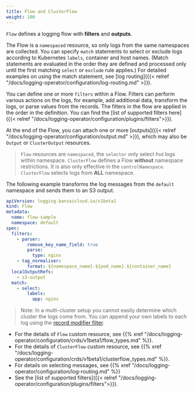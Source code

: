 ```yaml
---
title: Flow and ClusterFlow
weight: 100
---
```


`Flow` defines a logging flow with **filters** and **outputs**.

The Flow is a `namespaced` resource, so only logs from the same namespaces are collected. You can specify `match` statements to select or exclude logs according to Kubernetes `labels`, container and host names. (Match statements are evaluated in the order they are defined and processed only until the first matching `select` or `exclude` rule applies.) For detailed examples on using the match statement, see [log routing]({{< relref "/docs/logging-operator/configuration/log-routing.md" >}}).

You can define one or more `filters` within a Flow. Filters can perform various actions on the logs, for example, add additional data, transform the logs, or parse values from the records.
The filters in the flow are applied in the order in the definition. You can find the [list of supported filters here]({{< relref "/docs/logging-operator/configuration/plugins/filters">}}).

At the end of the Flow, you can attach one or more [outputs]({{< relref "/docs/logging-operator/configuration/output.md" >}}), which may also be `Output` or `ClusterOutput` resources.

> `Flow` resources are `namespaced`, the `selector` only select `Pod` logs within namespace.
> `ClusterFlow` defines a Flow **without** namespace restrictions. It is also only effective in the `controlNamespace`.
 `ClusterFlow` selects logs from **ALL** namespace.

The following example transforms the log messages from the `default` namespace and sends them to an S3 output.

```yaml
apiVersion: logging.banzaicloud.io/v1beta1
kind: Flow
metadata:
  name: flow-sample
  namespace: default
spec:
  filters:
    - parser:
        remove_key_name_field: true
        parse:
          type: nginx
    - tag_normaliser:
        format: ${namespace_name}.${pod_name}.${container_name}
  localOutputRefs:
    - s3-output
  match:
    - select:
        labels:
          app: nginx
```

> Note: In a multi-cluster setup you cannot easily determine which cluster the logs come from. You can append your own labels to each log
using the [record modifier filter](/docs/logging-operator/configuration/plugins/filters/record_modifier/).

- For the details of `Flow` custom resource, see {{% xref "/docs/logging-operator/configuration/crds/v1beta1/flow_types.md" %}}.
- For the details of `ClusterFlow` custom resource, see {{% xref "/docs/logging-operator/configuration/crds/v1beta1/clusterflow_types.md" %}}.
- For details on selecting messages, see {{% xref "/docs/logging-operator/configuration/log-routing.md" %}}
- See the [list of supported filters]({{< relref "/docs/logging-operator/configuration/plugins/filters">}}).
